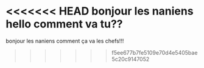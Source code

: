 <<<<<<< HEAD
bonjour les naniens
hello comment va tu??
=======
bonjour les naniens	
comment ça va les chefs!!!
>>>>>>> f5ee677b7fe5109e70d4e5405bae5c20c9147052

